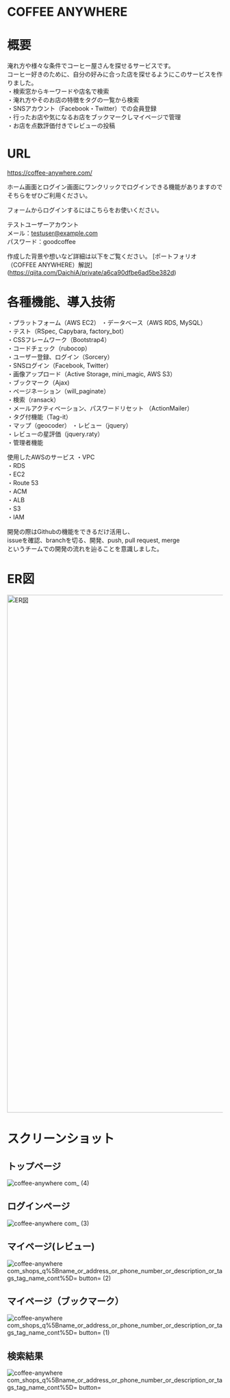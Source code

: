 # COFFEE ANYWHERE

# 概要
淹れ方や様々な条件でコーヒー屋さんを探せるサービスです。  
コーヒー好きのために、自分の好みに合った店を探せるようにこのサービスを作りました。  
・検索窓からキーワードや店名で検索  
・淹れ方やそのお店の特徴をタグの一覧から検索  
・SNSアカウント（Facebook・Twitter）での会員登録  
・行ったお店や気になるお店をブックマークしマイページで管理  
・お店を点数評価付きでレビューの投稿
  
   
# URL
https://coffee-anywhere.com/  
  
ホーム画面とログイン画面にワンクリックでログインできる機能がありますのでそちらをぜひご利用ください。  
  
フォームからログインするにはこちらをお使いください。  
  
テストユーザーアカウント  
メール：testuser@example.com  
パスワード：goodcoffee

作成した背景や想いなど詳細は以下をご覧ください。
[ポートフォリオ（COFFEE ANYWHERE）解説] (https://qiita.com/DaichiA/private/a6ca90dfbe6ad5be382d)
  
  
# 各種機能、導入技術
・プラットフォーム（AWS EC2）
・データベース（AWS RDS, MySQL）  
・テスト（RSpec, Capybara, factory_bot）  
・CSSフレームワーク（Bootstrap4）  
・コードチェック（rubocop）  
・ユーザー登録、ログイン（Sorcery）  
・SNSログイン（Facebook, Twitter）  
・画像アップロード（Active Storage, mini_magic, AWS S3）  
・ブックマーク（Ajax)  
・ページネーション（will_paginate）  
・検索（ransack）  
・メールアクティベーション、パスワードリセット （ActionMailer）  
・タグ付機能（Tag-it）  
・マップ（geocoder）
・レビュー（jquery）   
・レビューの星評価（jquery.raty）  
・管理者機能  


使用したAWSのサービス
・VPC  
・RDS  
・EC2  
・Route 53  
・ACM  
・ALB  
・S3  
・IAM  
  
開発の際はGithubの機能をできるだけ活用し、  
issueを確認、branchを切る、開発、push, pull request, merge  
というチームでの開発の流れを辿ることを意識しました。  
  

# ER図
<img width="1209" alt="ER図" src="https://user-images.githubusercontent.com/70304933/103478814-9d443880-4e0c-11eb-9261-0a050d67f88a.png">


# スクリーンショット
  
## トップページ
![coffee-anywhere com_ (4)](https://user-images.githubusercontent.com/70304933/103609746-e063f000-4f61-11eb-98bb-e3d82e5b7a79.png)
  

## ログインページ
![coffee-anywhere com_ (3)](https://user-images.githubusercontent.com/70304933/103495185-3e6ad780-4e7d-11eb-8ef8-83dc378ab098.png)
  

## マイページ(レビュー)
![coffee-anywhere com_shops_q%5Bname_or_address_or_phone_number_or_description_or_tags_tag_name_cont%5D= button= (2)](https://user-images.githubusercontent.com/70304933/103505845-9bc35080-4e9e-11eb-82a9-07f4a608e337.png)
    

## マイページ（ブックマーク）
![coffee-anywhere com_shops_q%5Bname_or_address_or_phone_number_or_description_or_tags_tag_name_cont%5D= button= (1)](https://user-images.githubusercontent.com/70304933/103505826-8cdc9e00-4e9e-11eb-843f-1c091d90731a.png)
  

## 検索結果
![coffee-anywhere com_shops_q%5Bname_or_address_or_phone_number_or_description_or_tags_tag_name_cont%5D= button=](https://user-images.githubusercontent.com/70304933/103505793-76cedd80-4e9e-11eb-9af9-477a376ce063.png)
  
  
  
